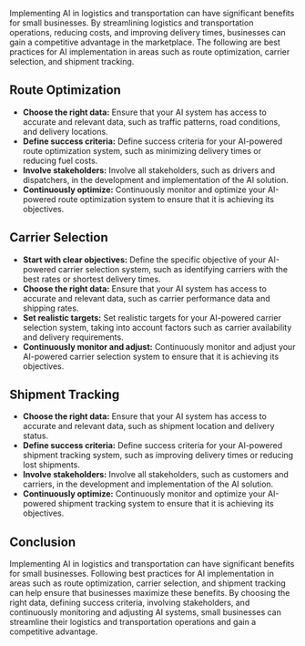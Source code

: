 
Implementing AI in logistics and transportation can have significant benefits for small businesses. By streamlining logistics and transportation operations, reducing costs, and improving delivery times, businesses can gain a competitive advantage in the marketplace. The following are best practices for AI implementation in areas such as route optimization, carrier selection, and shipment tracking.

Route Optimization
------------------

* **Choose the right data:** Ensure that your AI system has access to accurate and relevant data, such as traffic patterns, road conditions, and delivery locations.
* **Define success criteria:** Define success criteria for your AI-powered route optimization system, such as minimizing delivery times or reducing fuel costs.
* **Involve stakeholders:** Involve all stakeholders, such as drivers and dispatchers, in the development and implementation of the AI solution.
* **Continuously optimize:** Continuously monitor and optimize your AI-powered route optimization system to ensure that it is achieving its objectives.

Carrier Selection
-----------------

* **Start with clear objectives:** Define the specific objective of your AI-powered carrier selection system, such as identifying carriers with the best rates or shortest delivery times.
* **Choose the right data:** Ensure that your AI system has access to accurate and relevant data, such as carrier performance data and shipping rates.
* **Set realistic targets:** Set realistic targets for your AI-powered carrier selection system, taking into account factors such as carrier availability and delivery requirements.
* **Continuously monitor and adjust:** Continuously monitor and adjust your AI-powered carrier selection system to ensure that it is achieving its objectives.

Shipment Tracking
-----------------

* **Choose the right data:** Ensure that your AI system has access to accurate and relevant data, such as shipment location and delivery status.
* **Define success criteria:** Define success criteria for your AI-powered shipment tracking system, such as improving delivery times or reducing lost shipments.
* **Involve stakeholders:** Involve all stakeholders, such as customers and carriers, in the development and implementation of the AI solution.
* **Continuously optimize:** Continuously monitor and optimize your AI-powered shipment tracking system to ensure that it is achieving its objectives.

Conclusion
----------

Implementing AI in logistics and transportation can have significant benefits for small businesses. Following best practices for AI implementation in areas such as route optimization, carrier selection, and shipment tracking can help ensure that businesses maximize these benefits. By choosing the right data, defining success criteria, involving stakeholders, and continuously monitoring and adjusting AI systems, small businesses can streamline their logistics and transportation operations and gain a competitive advantage.
